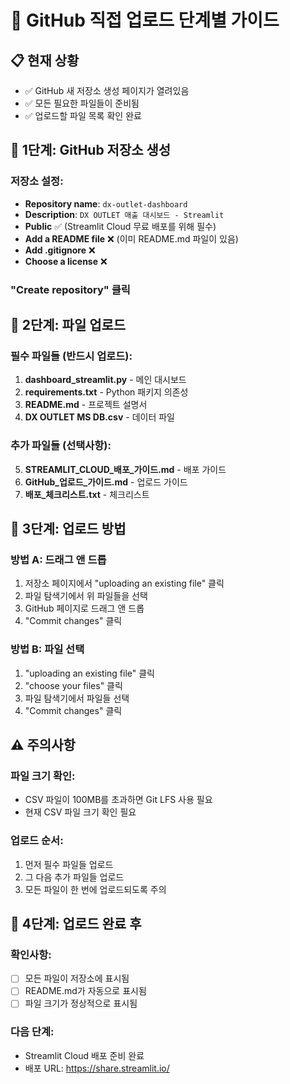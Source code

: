 # 🚀 GitHub 직접 업로드 단계별 가이드

## 📋 현재 상황
- ✅ GitHub 새 저장소 생성 페이지가 열려있음
- ✅ 모든 필요한 파일들이 준비됨
- ✅ 업로드할 파일 목록 확인 완료

## 🎯 1단계: GitHub 저장소 생성

### 저장소 설정:
- **Repository name**: `dx-outlet-dashboard`
- **Description**: `DX OUTLET 매출 대시보드 - Streamlit`
- **Public** ✅ (Streamlit Cloud 무료 배포를 위해 필수)
- **Add a README file** ❌ (이미 README.md 파일이 있음)
- **Add .gitignore** ❌
- **Choose a license** ❌

### "Create repository" 클릭

## 📁 2단계: 파일 업로드

### 필수 파일들 (반드시 업로드):
1. **dashboard_streamlit.py** - 메인 대시보드
2. **requirements.txt** - Python 패키지 의존성
3. **README.md** - 프로젝트 설명서
4. **DX OUTLET MS DB.csv** - 데이터 파일

### 추가 파일들 (선택사항):
5. **STREAMLIT_CLOUD_배포_가이드.md** - 배포 가이드
6. **GitHub_업로드_가이드.md** - 업로드 가이드
7. **배포_체크리스트.txt** - 체크리스트

## 🔧 3단계: 업로드 방법

### 방법 A: 드래그 앤 드롭
1. 저장소 페이지에서 "uploading an existing file" 클릭
2. 파일 탐색기에서 위 파일들을 선택
3. GitHub 페이지로 드래그 앤 드롭
4. "Commit changes" 클릭

### 방법 B: 파일 선택
1. "uploading an existing file" 클릭
2. "choose your files" 클릭
3. 파일 탐색기에서 파일들 선택
4. "Commit changes" 클릭

## ⚠️ 주의사항

### 파일 크기 확인:
- CSV 파일이 100MB를 초과하면 Git LFS 사용 필요
- 현재 CSV 파일 크기 확인 필요

### 업로드 순서:
1. 먼저 필수 파일들 업로드
2. 그 다음 추가 파일들 업로드
3. 모든 파일이 한 번에 업로드되도록 주의

## 🎉 4단계: 업로드 완료 후

### 확인사항:
- [ ] 모든 파일이 저장소에 표시됨
- [ ] README.md가 자동으로 표시됨
- [ ] 파일 크기가 정상적으로 표시됨

### 다음 단계:
- Streamlit Cloud 배포 준비 완료
- 배포 URL: https://share.streamlit.io/
